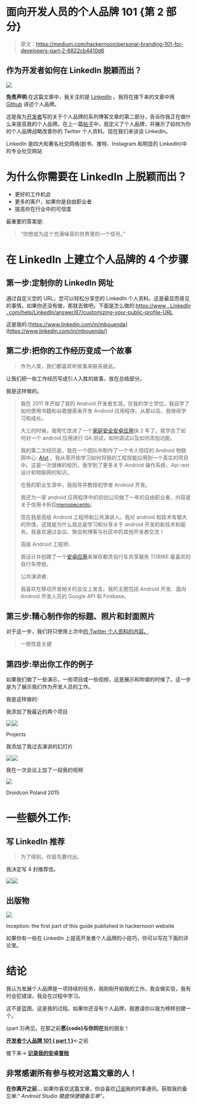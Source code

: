 # 面向开发人员的个人品牌 101 {第 2 部分}

> 原文：<https://medium.com/hackernoon/personal-branding-101-for-developers-part-2-6822cb4410d6>

## 作为开发者如何在 LinkedIn 脱颖而出？

![](img/072111a19dc2e343e26280aa92f8b363.png)

**免责声明**:在这篇文章中，我关注的是 [LinkedIn](https://hackernoon.com/tagged/linkedin) 。我将在接下来的文章中用 [Github](https://github.com) 讲述个人品牌。

这是我为[开发者](https://hackernoon.com/tagged/developers)写的关于个人品牌的系列博客文章的第二部分，告诉你我正在做什么来提高我的个人品牌。在上一篇[帖子](https://hackernoon.com/personal-branding-101-for-developers-part-1-643d8ba42ace)中，我定义了个人品牌，并展示了如何为你的个人品牌战略改善你的 Twitter 个人资料。现在我们来谈谈 LinkedIn。

LinkedIn 是四大和著名社交网络(脸书、推特、Instagram 和明显的 LinkedIn)中的专业社交网站

# 为什么你需要在 LinkedIn 上脱颖而出？

*   更好的工作机会
*   更多的客户，如果你是自由职业者
*   提高你在行业中的可信度

最重要的答案是:

> “你想成为这个充满噪音的世界里的一个信号。”

# 在 LinkedIn 上建立个人品牌的 4 个步骤

## 第一步:定制你的 LinkedIn 网址

通过自定义您的 URL，您可以轻松分享您的 LinkedIn 个人资料。这是最显而易见的事情。如果你还没有做，那就去做吧。下面是怎么做的:[https://www . LinkedIn . com/help/LinkedIn/answer/87/customizing-your-public-profile-URL](https://www.linkedin.com/help/linkedin/answer/87/customizing-your-public-profile-url?lang=en)

这是我的:[https://www.linkedin.com/in/mbouenda](https://www.linkedin.com/in/mbouenda/)

## 第二步:把你的工作经历变成一个故事

> 作为人类，我们都喜欢听故事来联系彼此。

让我们把一些工作经历写成引人入胜的故事，放在总结部分。

我是这样做的。

> 我在 2011 年开始了我的 Android 开发者生涯。在我的学士学位，我自学了如何使用书籍和谷歌搜索来开发 Android 应用程序。从那以后，我继续学习和成长。
> 
> 大三的时候，我帮忙改进了一个[家庭安全安卓应用](https://play.google.com/store/apps/details?id=com.androide_maze_mobile)快 2 年了。我学会了如何对一个 android 应用进行 QA 测试，如何调试以及如何添加功能。
> 
> 我的第二次经历是，我在一个团队中制作了一个令人惊叹的 Android 物联网中心: [Alyt](https://www.alyt.com) 。我从零开始学习如何将我的工程技能应用到一个真实的项目中。这是一次很棒的经历，我学到了更多关于 Android 操作系统、Api rest 设计和物联网的知识。
> 
> 在我的职业生涯中，我指导并教授初学者 Android 开发。
> 
> 我还为一家 android 应用程序中的初创公司做了一年的自由职业者，内容是关于信用卡折扣[menopecento](http://www.menopercento.com)。
> 
> 现在我是高级 Android 工程师和公共演讲人。我对 android 和技术有极大的热情，这就是为什么我总是学习和分享关于 android 开发的新技术和服务。我喜欢通过会议、聚会和博客与社区中的其他开发者交流！
> 
> 高级 Android 工程师:
> 
> 我设计并创建了一个[安卓应用](https://play.google.com/store/apps/details?id=com.willycode.bito)来保存都灵自行车共享服务 TOBIKE 最喜欢的自行车停放。
> 
> 公共演讲者:
> 
> 我喜欢在移动开发相关的会议上发言。我的主题包括 Android 开发、面向 Android 开发人员的 Google API 和 Firebase。

## 第三步:精心制作你的标题、照片和封面照片

对于这一步，我们将只使用上次中[的 Twitter 个人资料的内容。](https://hackernoon.com/personal-branding-101-for-developers-part-1-643d8ba42ace)

> 一致性是关键

## 第四步:举出你工作的例子

如果我们做了一些演示，一些项目或一些视频，这是展示和吹嘘的时候了。这一步是为了展示我们作为开发人员的工作。

我是这样做的:

我添加了我最近的两个项目

![](img/6a074b23335b9c621bae6009d5efbe3c.png)![](img/3866b0081ddc1aa5df1e316e85be4129.png)

Projects

我添加了我过去演讲的幻灯片

![](img/139224bf2f2174b3ffef899fd7a1ef56.png)![](img/1bad2e40c3d27f9227c3ed8094daa452.png)

我在一次会议上加了一段我的视频

![](img/35bca622b60f9875a671b7a248976d81.png)

Droidcon Poland 2015

# 一些额外工作:

## 写 LinkedIn 推荐

> 为了得到，你首先要付出。

我决定写 4 封推荐信。

![](img/ba325827a72658f2e86db21ab6cb4972.png)![](img/3435a025dacef71d00fb3a1d1c82f6fc.png)

## 出版物

![](img/6ca4fb520750501fdf703d24531c468b.png)

Inception: the first part of this guide published in hackernoon website

如果你有一些在 Linkedin 上提高开发者个人品牌的小技巧，你可以写在下面的评论里。

# 结论

我认为发展个人品牌是一项持续的任务，我刚刚开始我的工作。我会做实验，我有时会犯错误，我会在过程中学习。

这不是蓝图，这是我的过程。如果你还没有个人品牌，我邀请你以我为榜样创建一个。

{part 3}再见，在那之前**愿{code}与你同在**我的朋友！

[**开发者个人品牌 101 { part 1 }**](https://hackernoon.com/personal-branding-101-for-developers-part-1-643d8ba42ace)←之前

接下来→ [**记录我的安卓冒险**](/@be.betr.codr/documenting-my-android-adventure-9352747910e6)

## 非常感谢所有参与校对这篇文章的人！

**在你离开之前…** 如果你喜欢这篇文章，你会喜欢[订阅](http://eepurl.com/dcSFmz)我的时事通讯。获取我的备忘单:“ *Android Studio 键盘快捷键备忘单”。*